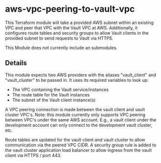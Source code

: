 # aws-vpc-peering-to-vault-vpc

This Terraform module will take a provided AWS subnet within an existing VPC and peer that VPC with the Vault VPC at AWS. Additionally, it configures route tables and security groups to allow Vault clients in the provided subnet to send requests to Vault via HTTPS.

This Module does not currently include an submodules.

## Details

This module expects two AWS providers with the aliases "vault_client" and "vault_cluster" to be passed in. It uses its required variables to look up:
* The VPC containing the Vault service/instances
* The route table for the Vault instances
* The subnet of the Vault client instance(s)

A VPC peering connection is made between the vault client and vault cluster VPC's. Note: this module currently only supports VPC peering between VPC's under the same AWS account. E.g., a vault client under the development account can only connect to the development vault cluster, etc.

Route tables are updated for the vault client *and* vault cluster to allow communication via the peered VPC CIDR. A security group rule is added to the vault cluster application load balancer to allow ingress from the vault client via HTTPS / port 443.
